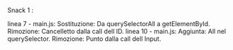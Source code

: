 Snack 1 :

linea 7 - main.js:
    Sostituzione: Da querySelectorAll a getElementById.
    Rimozione: Cancelletto dalla call dell ID.
linea 10 - main.js: 
    Aggiunta: All nel querySelector.
    Rimozione: Punto dalla call dell Input.
